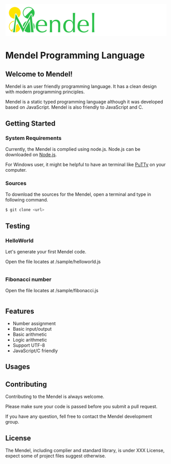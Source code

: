 ![Mendel Logo](mendel_logo_small.png)

# Mendel Programming Language

## Welcome to Mendel!

Mendel is an user friendly programming language. It has a clean design with modern programming principles. 

Mendel is a static typed programming language although it was developed based on JavaScript. Mendel is also friendly to JavaScript and C.

## Getting  Started

### System Requirements

Currently, the Mendel is complied using node.js. Node.js can be downloaded on [Node.js](https://nodejs.org).

For Windows user, it might be helpful to have an terminal like [PuTTy](http://www.putty.org/) on your computer.

### Sources

To download the sources for the Mendel, open a terminal and  type in following command.

```bash
$ git clone <url>
```

## Testing

### HelloWorld

Let's generate your first Mendel code. 

Open the file locates at /sample/helloworld.js

```

```

### Fibonacci number

Open the file locates at /sample/fibonacci.js

```

```

## Features
- Number assignment 
- Basic input/output
- Basic arithmetic
- Logic arithmetic
- Support UTF-8
- JavaScript/C friendly

## Usages

## Contributing

Contributing to the Mendel is always welcome. 

Please make sure your code is passed before  you submit a pull request.

If you have any question, fell free to contact the Mendel development group.

## License

The Mendel, including complier and standard library, is under XXX License, expect some of project files suggest otherwise.
